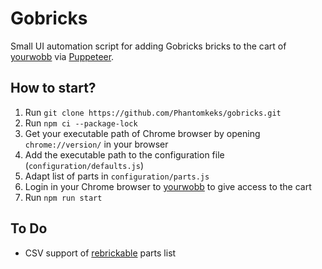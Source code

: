 # Gobricks
Small UI automation script for adding Gobricks bricks to the cart of [yourwobb](https://www.yourwobb.com/) via [Puppeteer](https://pptr.dev/).

## How to start?
1. Run `git clone https://github.com/Phantomkeks/gobricks.git`
2. Run `npm ci --package-lock`
3. Get your executable path of Chrome browser by opening `chrome://version/` in your browser
4. Add the executable path to the configuration file (`configuration/defaults.js`)
5. Adapt list of parts in `configuration/parts.js`
6. Login in your Chrome browser to [yourwobb](https://www.yourwobb.com/) to give access to the cart 
7. Run `npm run start`

## To Do
- CSV support of [rebrickable](https://rebrickable.com/) parts list